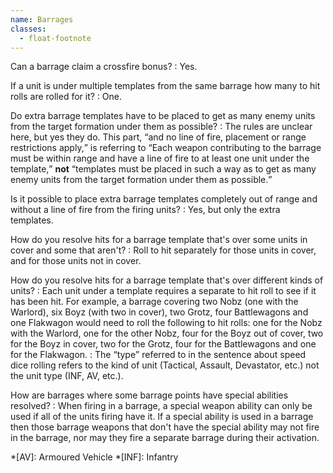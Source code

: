 ```yaml
---
name: Barrages
classes:
  - float-footnote
---
```

Can a barrage claim a crossfire bonus?
: Yes.

If a unit is under multiple templates from the same barrage how many to hit rolls are rolled for it?
: One.

Do extra barrage templates have to be placed to get as many enemy units from the target formation under them as possible?
: The rules are unclear here, but yes they do. This part, <q>and no line of fire, placement or range restrictions apply,</q> is referring to <q>Each weapon contributing to the barrage must be within range and have a line of fire to at least one unit under the template,</q> **not** <q>templates must be placed in such a way as to get as many enemy units from the target formation under them as possible.</q>

Is it possible to place extra barrage templates completely out of range and without a line of fire from the firing units?
: Yes, but only the extra templates.

How do you resolve hits for a barrage template that's over some units in cover and some that aren't?
: Roll to hit separately for those units in cover, and for those units not in cover.

How do you resolve hits for a barrage template that's over different kinds of units?
: Each unit under a template requires a separate to hit roll to see if it has been hit. For example, a barrage covering two Nobz (one with the Warlord), six Boyz (with two in cover), two Grotz, four Battlewagons and one Flakwagon would need to roll the following to hit rolls: one for the Nobz with the Warlord, one for the other Nobz, four for the Boyz out of cover, two for the Boyz in cover, two for the Grotz, four for the Battlewagons and one for the Flakwagon.
: The <q>type</q> referred to in the sentence about speed dice rolling refers to the kind of unit (Tactical, Assault, Devastator, etc.) not the unit type (INF, AV, etc.).

How are barrages where some barrage points have special abilities resolved?
: When firing in a barrage, a special weapon ability can only be used if all of the units firing have it. If a special ability is used in a barrage then those barrage weapons that don't have the special ability may not fire in the barrage, nor may they fire a separate barrage during their activation.

*[AV]: Armoured Vehicle
*[INF]: Infantry